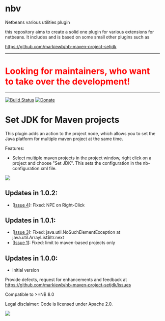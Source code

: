 # nbv
Netbeans various utilities plugin

this repository aims to create a solid one plugin for various extensions for netbeans.
It includes and is based on some small other plugins such as

https://github.com/markiewb/nb-maven-project-setjdk

<hr>
<h1 style="color: #FF0000">Looking for maintainers, who want to take over the development!</h1>
<hr>

[![Build Status](https://travis-ci.org/markiewb/nb-my-plugin.svg?branch=master)](https://travis-ci.org/markiewb/nb-my-plugin)
[![Donate](https://www.paypalobjects.com/en_US/i/btn/btn_donate_SM.gif)](https://www.paypal.com/cgi-bin/webscr?cmd=_s-xclick&hosted_button_id=K4CMP92RZELE2)

Set JDK for Maven projects
==================================

This plugin adds an action to the project node, which allows you to set the Java platform for multiple maven project at the same time.

<p>
Features:
<ul>
<li>Select multiple maven projects in the project window, right click on a project and choose "Set JDK". This sets the configuration in the nb-configuration.xml file.</li>
</ul>
</p>

<img src="https://raw.github.com/markiewb/nb-maven-project-setjdk/master/doc/screenshot-1.0.0.png"/>

<p>
<h2>Updates in 1.0.2:</h2>
<ul>
<li>[<a href="https://github.com/markiewb/nb-maven-project-setjdk/issues/4">Issue 4</a>]: Fixed: NPE on Right-Click</li>
</ul>
<h2>Updates in 1.0.1:</h2>
<ul>
<li>[<a href="https://github.com/markiewb/nb-maven-project-setjdk/issues/3">Issue  3</a>]: Fixed: java.util.NoSuchElementException at java.util.ArrayList$Itr.next</li>
<li>[<a href="https://github.com/markiewb/nb-maven-project-setjdk/issues/1">Issue  1</a>]: Fixed: limit to maven-based projects only</li>
</ul>

<h2>Updates in 1.0.0:</h2>
<ul>
<li>initial version</li>
</ul>
</p>


<p>Provide defects, request for enhancements and feedback at <a href="https://github.com/markiewb/nb-maven-project-setjdk/issues">https://github.com/markiewb/nb-maven-project-setjdk/issues</a></p>
<p>Compatible to >=NB 8.0</p>
<p>Legal disclaimer: Code is licensed under Apache 2.0.</p>
<p>
<a href="https://www.paypal.com/cgi-bin/webscr?cmd=_s-xclick&hosted_button_id=K4CMP92RZELE2"><img src="https://www.paypalobjects.com/en_US/i/btn/btn_donate_SM.gif" border="0"></a>
</p>
